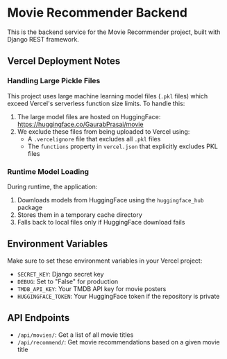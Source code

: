 # Movie Recommender Backend

This is the backend service for the Movie Recommender project, built with Django REST framework.

## Vercel Deployment Notes

### Handling Large Pickle Files

This project uses large machine learning model files (`.pkl` files) which exceed Vercel's serverless function size limits. To handle this:

1. The large model files are hosted on HuggingFace: https://huggingface.co/GaurabPrasai/movie
2. We exclude these files from being uploaded to Vercel using:
   - A `.vercelignore` file that excludes all `.pkl` files
   - The `functions` property in `vercel.json` that explicitly excludes PKL files

### Runtime Model Loading

During runtime, the application:

1. Downloads models from HuggingFace using the `huggingface_hub` package
2. Stores them in a temporary cache directory
3. Falls back to local files only if HuggingFace download fails

## Environment Variables

Make sure to set these environment variables in your Vercel project:

- `SECRET_KEY`: Django secret key
- `DEBUG`: Set to "False" for production
- `TMDB_API_KEY`: Your TMDB API key for movie posters
- `HUGGINGFACE_TOKEN`: Your HuggingFace token if the repository is private

## API Endpoints

- `/api/movies/`: Get a list of all movie titles
- `/api/recommend/`: Get movie recommendations based on a given movie title
